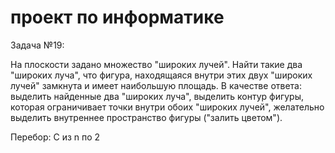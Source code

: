 # проект по информатике 
Задача №19:


На плоскости задано множество "широких лучей". Найти такие два "широких луча",
что фигура, находящаяся внутри этих двух "широких лучей" замкнута и имеет
наибольшую площадь.
В качестве ответа:
выделить найденные два "широких луча",
выделить контур фигуры, которая ограничивает точки внутри обоих "широких
лучей",
желательно выделить внутреннее пространство фигуры ("залить цветом").


Перебор:
C из n по 2

